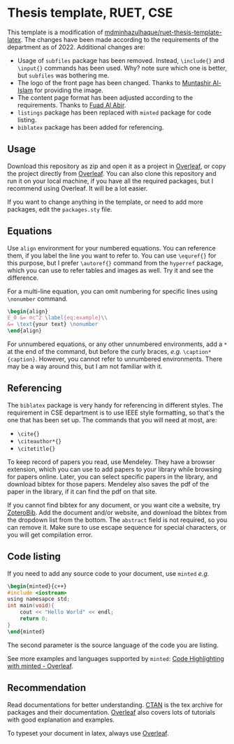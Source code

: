 # Thesis template, RUET, CSE

This template is a modification of [mdminhazulhaque/ruet-thesis-template-latex](https://github.com/mdminhazulhaque/ruet-thesis-template-latex). The changes have been made according to the requirements of the department as of 2022. Additional changes are:

- Usage of `subfiles` package has been removed. Instead, `\include{}` and `\input{}` commands has been used. Why? note sure which one is better, but `subfiles` was bothering me.
- The logo of the front page has been changed. Thanks to [Muntashir Al-Islam](https://github.com/MuntashirAkon) for providing the image.
- The content page format has been adjusted according to the requirements. Thanks to [Fuad Al Abir](https://github.com/fuad021).
- `listings` package has been replaced with `minted` package for code listing.
- `biblatex` package has been added for referencing.

## Usage

Download this repository as zip and open it as a project in [Overleaf](https://www.overleaf.com), or copy the project directly from [Overleaf](https://www.overleaf.com/read/fwzgfjndfhsc). You can also clone this repository and run it on your local machine, if you have all the required packages, but I recommend using Overleaf. It will be a lot easier.

If you want to change anything in the template, or need to add more packages, edit the `packages.sty` file.

## Equations
Use `align` environment for your numbered equations. You can reference them, if you label the line you want to refer to. You can use `\equref{}` for this purpose, but I prefer `\autoref{}` command from the `hyperref` package, which you can use to refer tables and images as well. Try it and see the difference.

For a multi-line equation, you can omit numbering for specific lines using `\nonumber` command.
```tex
\begin{align}
E_0 &= mc^2 \label{eq:example}\\
&= \text{your text} \nonumber
\end{align}
```

For unnumbered equations, or any other unnumbered environments, add a `*` at the end of the command, but before the curly braces, *e.g.* `\caption*{caption}`. However, you cannot refer to unnumbered environments. There may be a way around this, but I am not familiar with it.

## Referencing

The `biblatex` package is very handy for referencing in different styles. The requirement in CSE department is to use IEEE style formatting, so that's the one that has been set up. The commands that you will need at most, are:

- `\cite{}`
- `\citeauthor*{}`
- `\citetitle{}`

To keep record of papers you read, use Mendeley. They have a browser extension, which you can use to add papers to your library while browsing for papers online. Later, you can select specific papers in the library, and download bibtex for those papers. Mendeley also saves the pdf of the paper in the library, if it can find the pdf on that site.

If you cannot find bibtex for any document, or you want cite a website, try [ZoteroBib](https://zbib.org/). Add the document and/or website, and download the bibtex from the dropdown list from the bottom. The `abstract` field is not required, so you can remove it. Make sure to use escape sequence for special characters, or you will get compilation error.

## Code listing

If you need to add any source code to your document, use `minted` *e.g.*
```tex
\begin{minted}{c++}
#include <iostream>
using namesapce std;
int main(void){
    cout << "Hello World" << endl;
    return 0;
}
\end{minted}
```

The second parameter is the source language of the code you are listing.

See more examples and languages supported by `minted`: [Code Highlighting with minted - Overleaf](https://www.overleaf.com/learn/latex/Code_Highlighting_with_minted).

## Recommendation

Read documentations for better understanding. [CTAN](https://ctan.org/) is the tex archive for packages and their documentation. [Overleaf](https://www.overleaf.com/learn) also covers lots of tutorials with good explanation and examples.

To typeset your document in latex, always use [Overleaf](https://www.overleaf.com).
